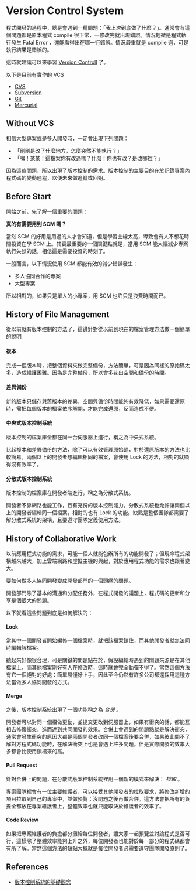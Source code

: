 Version Control System
======================

程式開發的過程中，總是會遇到一種問題：「我上次到底做了什麼？」。通常會有這個問題都是原本程式 compile 很正常，一修改完就出現錯誤。情況輕微是程式執行發生 Fatal Error ，還能看得出在哪一行錯誤。情況嚴重就是 compile 過，可是執行結果是錯誤的。

這時就建議可以來學習 [Version Controll][] 了。

以下是目前有實作的 VCS

* [CVS](http://savannah.nongnu.org/projects/cvs)
* [Subversion](subversion/README.md)
* [Git](git/README.md)
* [Mercurial](https://www.mercurial-scm.org/)

Without VCS
-----------

相信大型專案或是多人開發時，一定會出現下列問題：

* 「剛剛是改了什麼地方，怎麼突然不能執行？」
* 「嘿！某某！這檔案你有改過嗎？什麼！你也有改？是改哪裡？」

因為這些問題，所以出現了版本控制的需求。版本控制的主要目的在於記錄專案內程式碼的變動過程，以便未來做追縱或回朔。

Before Start
------------

開始之前，先了解一個重要的問題：

**真的有需要用到 SCM 嗎？**

當然 SCM 的好用是用過的人才會知道，但是學習曲線太高，導致會有人不想花時間投資在學 SCM 上。其實最重要的一個關鍵點就是，當用 SCM 能大幅減少專案執行失誤的話，相信這是需要投資的時刻了。

一般而言，以下情況使用 SCM 都能有效的減少錯誤發生：

* 多人協同合作的專案
* 大型專案

所以相對的，如果只是單人的小專案，用 SCM 也許只是浪費時間而已。

History of File Management
--------------------------

從以前就有版本控制的方法了，這邊針對從以前到現在的檔案管理方法做一個簡單的說明

#### 複本

完成一個版本時，把整個資料夾做完整備份，方法簡單，可是因為同樣的原始碼太多，造成維護困難。因為是完整備份，所以會多花出空間和備份的時間。

#### 差異備份

新的版本只儲存與舊版本的差異，空間與備份時間能夠有效降低，如果需要還原時，需把每個版本的檔案依序解開，才能完成還原，反而造成不便。

#### 中央式版本控制系統

版本控制的檔案庫全都在同一台伺服器上進行，稱之為中央式系統。

比起複本和差異備份的方法，除了可以有效管理原始碼，對於還原版本的方法也比較簡易。兩個以上的開發者想編輯相同的檔案，會使用 Lock 的方法，相對的就顯得沒有效率了。

#### 分散式版本控制系統

版本控制的檔案庫在開發者端進行，稱之為分散式系統。

開發者不靠網路也能工作，且有充份的版本控制能力。分散式系統也允許讓兩個以上的開發者編輯同一個檔案，相對的也有 Lock 的功能。缺點是整個團隊都需要了解分散式系統的架構，且要遵守團隊定義使用方法。

History of Collaborative Work
-----------------------------

以前應用程式功能的需求，可能一個人就能包辦所有的功能開發了；但現今程式架構越來越大，加上雲端網路和虛擬主機的興起，對於應用程式功能的需求也跟著變大。

要如何做多人協同開發變成開發部門的一個頭痛的問題。

開發部門除了基本的溝通和分配任務外，在程式開發的議題上，程式碼的更新和分享是個很大的問題。

以下就看這些問題到底是如何解決的：

#### Lock

當其中一個開發者開始編修一個檔案時，就把該檔案鎖住，而其他開發者就無法同時編輯該檔案。

聽起來好像很合理，可是關鍵的問題點在於，假設編輯時遇到的問題來源是在其他檔案上，而其他檔案剛好有人在修改時，這時就會完全動彈不得了。當然這個方法有它一個絕對的好處：簡單易懂好上手，因此至今仍然有許多公司都還採用這種方法當做多人協同開發的方式。

#### Merge

之後，版本控制系統出現了一個功能稱之為 *合併* 。

開發者可以對同一個檔做更動，並提交更改到伺服器上，如果有衝突的話，都能互相去修復衝突，進而達到共同開發的效果。合併上會遇到的問題點就是解決衝突，通常會發生衝突的原因大都是兩個開發者改同一個檔案後要合併，如果彼此間不了解對方程式碼功能時，在解決衝突上也是會遇上許多問題。但是實際開發的效率大多都會比使用鎖檔來的高。

#### Pull Request

針對合併上的問題，在分散式版本控制系統裡用一個新的模式來解決： *拉取* 。

專案團隊裡會有一位主要維護者，可以接受其他開發者的拉取要求，將修改新增的項目拉取到自己的專案中，並做預覽；沒問題之後再做合併。這方法會把所有的負擔全都放在專案維護者上，整體效率也就只能取決於維護者的效率了。

#### Code Review

如果把專案維護者的負擔都分攤給每位開發者，讓大家一起預覽並討論程式是否可行，這樣除了整體效率能夠上升之外，每位開發者也能對於每一部分的程式碼都會有所了解。當然這個方法的缺點大概就是每位開發者必需要遵守團隊開發原則了。

## References

* [版本控制系統的基礎觀念](https://dotblogs.com.tw/huanlin/archive/2008/04/23/3198.aspx)

[Version Controll]: https://en.wikipedia.org/wiki/Version_control
